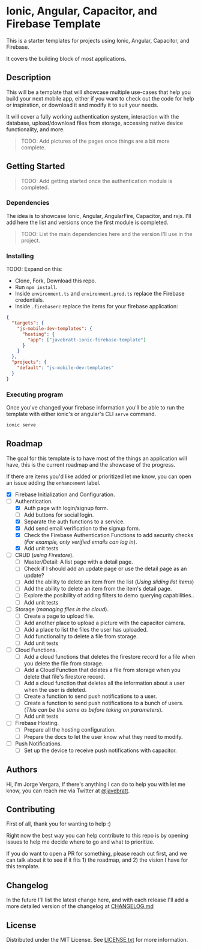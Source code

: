 # Ionic, Angular, Capacitor, and Firebase Template

This is a starter templates for projects using Ionic, Angular, Capacitor, and Firebase.

It covers the building block of most applications.

## Description

This will be a template that will showcase multiple use-cases that help you build your next mobile app, either if you want to check out the code for help or inspiration, or download it and modify it to suit your needs.

It will cover a fully working authentication system, interaction with the database, upload/download files from storage, accessing native device functionality, and more.

> TODO: Add pictures of the pages once things are a bit more complete.

## Getting Started

> TODO: Add getting started once the authentication module is completed.

### Dependencies

The idea is to showcase Ionic, Angular, AngularFire, Capacitor, and rxjs. I'll add here the list and versions once the first module is completed.

> TODO: List the main dependencies here and the version I'll use in the project.

### Installing

TODO: Expand on this:

- Clone, Fork, Download this repo.
- Run `npm install`.
- Inside `environment.ts` and `environment.prod.ts` replace the Firebase credentials.
- Inside `.firebaserc` replace the items for your firebase application:

```json
{
  "targets": {
    "js-mobile-dev-templates": {
      "hosting": {
        "app": ["javebratt-ionic-firebase-template"]
      }
    }
  },
  "projects": {
    "default": "js-mobile-dev-templates"
  }
}
```

### Executing program

Once you've changed your firebase information you'll be able to run the template with either ionic's or angular's CLI `serve` command.

```sh
ionic serve
```

## Roadmap

The goal for this template is to have most of the things an application will have, this is the current roadmap and the showcase of the progress.

If there are items you'd like added or prioritized let me know, you can open an issue adding the `enhancement` label.

- [x] Firebase Initialization and Configuration.
- [ ] Authentication.
  - [x] Auth page with login/signup form.
  - [ ] Add buttons for social login.
  - [x] Separate the auth functions to a service.
  - [x] Add send email verification to the signup form.
  - [x] Check the Firebase Authentication Functions to add security checks (_For example, only verified emails can log in_).
  - [x] Add unit tests
- [ ] CRUD (_using Firestore_).
  - [ ] Master/Detail: A list page with a detail page.
  - [ ] Check if I should add an update page or use the detail page as an update?
  - [ ] Add the ability to delete an item from the list (_Using sliding list items_)
  - [ ] Add the ability to delete an item from the item's detail page.
  - [ ] Explore the posibility of adding filters to demo querying capabilities..
  - [ ] Add unit tests
- [ ] Storage (_managing files in the cloud_).
  - [ ] Create a page to upload file.
  - [ ] Add another place to upload a picture with the capacitor camera.
  - [ ] Add a place to list the files the user has uploaded.
  - [ ] Add functionality to delete a file from storage.
  - [ ] Add unit tests
- [ ] Cloud Functions.
  - [ ] Add a cloud functions that deletes the firestore record for a file when you delete the file from storage.
  - [ ] Add a Cloud Function that deletes a file from storage when you delete that file's firestore record.
  - [ ] Add a cloud function that deletes all the information about a user when the user is deleted.
  - [ ] Create a function to send push notifications to a user.
  - [ ] Create a function to send push notifications to a bunch of users. (_This can be the same as before taking on parameters_).
  - [ ] Add unit tests
- [ ] Firebase Hosting.
  - [ ] Prepare all the hosting configuration.
  - [ ] Prepare the docs to let the user know what they need to modify.
- [ ] Push Notifications.
  - [ ] Set up the device to receive push notifications with capacitor.

## Authors

Hi, I'm Jorge Vergara, If there's anything I can do to help you with let me know, you can reach me via Twitter at [@javebratt](https://twitter.com/javebratt).

## Contributing

First of all, thank you for wanting to help :)

Right now the best way you can help contribute to this repo is by opening issues to help me decide where to go and what to prioritize.

If you do want to open a PR for something, please reach out first, and we can talk about it to see if it fits 1) the roadmap, and 2) the vision I have for this template.

## Changelog

In the future I'll list the latest change here, and with each release I'll add a more detailed version of the changelog at [CHANGELOG.md](/CHANGELOG.md)

## License

Distributed under the MIT License. See [LICENSE.txt](/LICENSE.txt) for more information.
